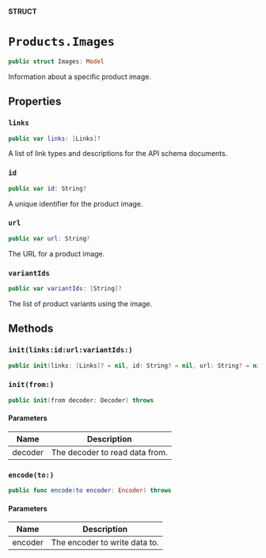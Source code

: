 **STRUCT**

# `Products.Images`

```swift
public struct Images: Model
```

Information about a specific product image.

## Properties
### `links`

```swift
public var links: [Links]?
```

A list of link types and descriptions for the API schema documents.

### `id`

```swift
public var id: String?
```

A unique identifier for the product image.

### `url`

```swift
public var url: String?
```

The URL for a product image.

### `variantIds`

```swift
public var variantIds: [String]?
```

The list of product variants using the image.

## Methods
### `init(links:id:url:variantIds:)`

```swift
public init(links: [Links]? = nil, id: String? = nil, url: String? = nil, variantIds: [String]? = nil)
```

### `init(from:)`

```swift
public init(from decoder: Decoder) throws
```

#### Parameters

| Name | Description |
| ---- | ----------- |
| decoder | The decoder to read data from. |

### `encode(to:)`

```swift
public func encode(to encoder: Encoder) throws
```

#### Parameters

| Name | Description |
| ---- | ----------- |
| encoder | The encoder to write data to. |
